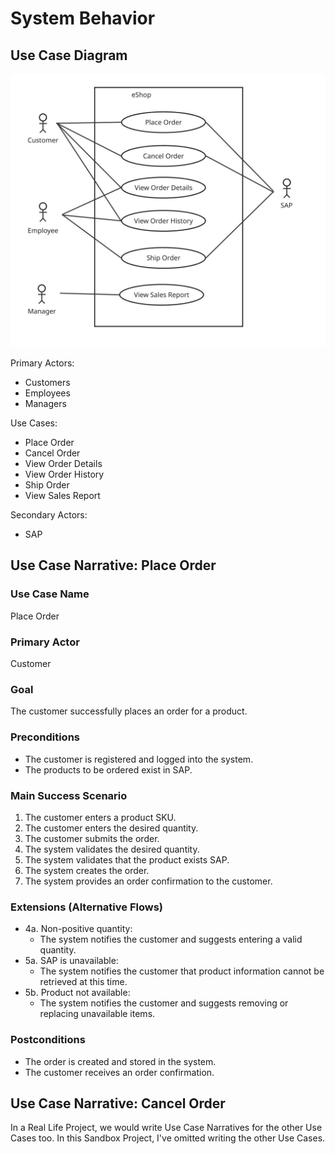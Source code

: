 # System Behavior

## Use Case Diagram

![Use Case Diagram](images/use-case-diagram.jpg)

Primary Actors:
- Customers
- Employees
- Managers

Use Cases:
- Place Order
- Cancel Order
- View Order Details
- View Order History
- Ship Order
- View Sales Report

Secondary Actors:
- SAP

## Use Case Narrative: Place Order

### Use Case Name
Place Order

### Primary Actor
Customer

### Goal
The customer successfully places an order for a product.

### Preconditions
- The customer is registered and logged into the system.
- The products to be ordered exist in SAP.

### Main Success Scenario
1. The customer enters a product SKU.
2. The customer enters the desired quantity.
3. The customer submits the order.
4. The system validates the desired quantity.
5. The system validates that the product exists SAP.
6. The system creates the order.
7. The system provides an order confirmation to the customer.

### Extensions (Alternative Flows)
- 4a. Non-positive quantity:
    - The system notifies the customer and suggests entering a valid quantity.
- 5a. SAP is unavailable:
    - The system notifies the customer that product information cannot be retrieved at this time.
- 5b. Product not available:
    - The system notifies the customer and suggests removing or replacing unavailable items.

### Postconditions
- The order is created and stored in the system.
- The customer receives an order confirmation.

## Use Case Narrative: Cancel Order

In a Real Life Project, we would write Use Case Narratives for the other Use Cases too. In this Sandbox Project, I've omitted writing the other Use Cases.